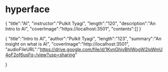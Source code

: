 # hyperface


{
    "title":"AI",
    "instructor":"Pulkit Tyagi",
    "length":"120",
    "description":"An Intro to AI",
    "coverImage":"https://localhost:3501",
    "contents":[]
}



{
    "title":"Intro to AI",
    "author":"Pulkit Tyagi",
    "length":"123",
    "summary":"An insight on what is AI",
    "coverImage":"http://localhost:3501",
    "audioFileURL":"https://drive.google.com/file/d/1KvnGhivBhlWogW2loWmU4oF2of6usFq-/view?usp=sharing"

}